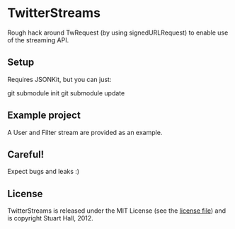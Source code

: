 # TwitterStreams

Rough hack around TwRequest (by using signedURLRequest) to enable use of the streaming API.

## Setup

Requires JSONKit, but you can just:

git submodule init
git submodule update

## Example project

A User and Filter stream are provided as an example.

## Careful!

Expect bugs and leaks :)

## License

TwitterStreams is released under the MIT License (see the [license file](https://github.com/stuartkhall/twitter_streams/blob/master/license)) and is copyright Stuart Hall, 2012.